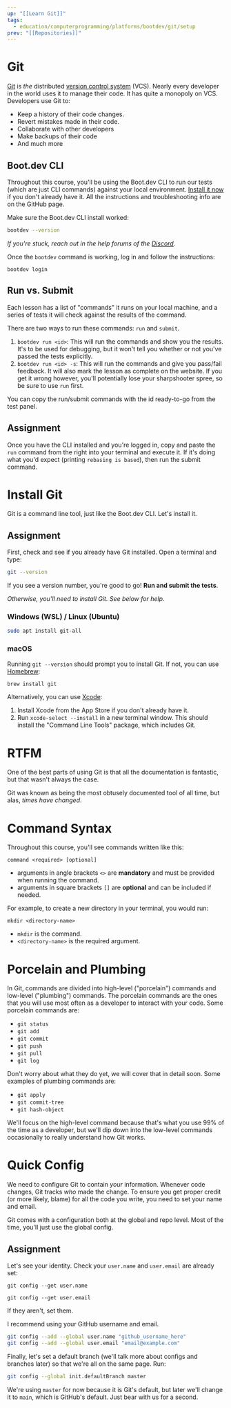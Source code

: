 ```yaml
---
up: "[[Learn Git]]"
tags:
  - education/computerprogramming/platforms/bootdev/git/setup
prev: "[[Repositories]]"
---
```


# Git

[Git](https://git-scm.com/) is _the_ distributed [version control system](https://git-scm.com/book/en/v2/Getting-Started-About-Version-Control) (VCS). Nearly every developer in the world uses it to manage their code. It has quite a monopoly on VCS. Developers use Git to:

- Keep a history of their code changes.
- Revert mistakes made in their code.
- Collaborate with other developers
- Make backups of their code
- And much more
## Boot.dev CLI

Throughout this course, you'll be using the Boot.dev CLI to run our tests (which are just CLI commands) against your local environment. [Install it now](https://github.com/bootdotdev/bootdev?tab=readme-ov-file#installation) if you don't already have it. All the instructions and troubleshooting info are on the GitHub page.

Make sure the Boot.dev CLI install worked:

```bash
bootdev --version
```

_If you're stuck, reach out in the help forums of the [Discord](https://www.boot.dev/community)._

Once the `bootdev` command is working, log in and follow the instructions:

```
bootdev login
```
## Run vs. Submit

Each lesson has a list of "commands" it runs on your local machine, and a series of tests it will check against the results of the command. 

There are two ways to run these commands: `run` and `submit`.

1. `bootdev run <id>`: This will run the commands and show you the results. It's to be used for debugging, but it won't tell you whether or not you've passed the tests explicitly. 
2. `bootdev run <id> -s`: This will run the commands and give you pass/fail feedback. It will also mark the lesson as complete on the website. If you get it wrong however, you'll potentially lose your sharpshooter spree, so be sure to use `run` first. 

You can copy the run/submit commands with the id ready-to-go from the test panel.
## Assignment

Once you have the CLI installed and you're logged in, copy and paste the `run` command from the right into your terminal and execute it. If it's doing what you'd expect (printing `rebasing is based`), then run the submit command.
# Install Git

Git is a command line tool, just like the Boot.dev CLI. Let's install it.

## Assignment

First, check and see if you already have Git installed. Open a terminal and type:

```bash
git --version
```

If you see a version number, you're good to go! **Run and submit the tests**.

_Otherwise, you'll need to install Git. See below for help._

### Windows (WSL) / Linux (Ubuntu)

```bash
sudo apt install git-all
```

### macOS

Running `git --version` should prompt you to install Git. If not, you can use [Homebrew](https://brew.sh/):

```bash
brew install git
```

Alternatively, you can use [Xcode](https://developer.apple.com/xcode/):

1. Install Xcode from the App Store if you don't already have it.
2. Run `xcode-select --install` in a new terminal window. This should install the "Command Line Tools" package, which includes Git.
# RTFM

One of the best parts of using Git is that all the documentation is fantastic, but that wasn't always the case.

Git was known as being the most obtusely documented tool of all time, but alas, *times have changed*.
# Command Syntax

Throughout this course, you'll see commands written like this:

```
command <required> [optional]
```

- arguments in angle brackets `<>` are **mandatory** and must be provided when running the command. 
- arguments in square brackets `[]` are **optional** and can be included if needed.

For example, to create a new directory in your terminal, you would run:

```
mkdir <directory-name>
```

- `mkdir` is the command.
- `<directory-name>` is the required argument.
# Porcelain and Plumbing

In Git, commands are divided into high-level ("porcelain") commands and low-level ("plumbing") commands. The porcelain commands are the ones that you will use most often as a developer to interact with your code. Some porcelain commands are:

- `git status`
- `git add`
- `git commit`
- `git push`
- `git pull`
- `git log`

Don't worry about what they do yet, we will cover that in detail soon. Some examples of plumbing commands are:

- `git apply`
- `git commit-tree`
- `git hash-object`

We'll focus on the high-level command because that's what you use 99% of the time as a developer, but we'll dip down into the low-level commands occasionally to really understand how Git works.
# Quick Config

We need to configure Git to contain *your* information. Whenever code changes, Git tracks *who* made the change. To ensure you get proper credit (or more likely, blame) for all the code you write, you need to set your name and email. 

Git comes with a configuration both at the global and repo level. Most of the time, you'll just use the global config.
## Assignment

Let's see your identity. Check your `user.name` and `user.email` are already set:

```
git config --get user.name
```

```
git config --get user.email
```

If they aren't, set them. 

I recommend using your GitHub username and email.

```bash
git config --add --global user.name "github_username_here"
git config --add --global user.email "email@example.com"
```

Finally, let's set a default branch (we'll talk more about configs and branches later) so that we're all on the same page. Run:

```bash
git config --global init.defaultBranch master
```

We're using `master` for now because it is Git's default, but later we'll change it to `main`, which is GitHub's default. Just bear with us for a second.

